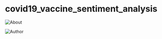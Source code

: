 # covid19_vaccine_sentiment_analysis
![About](https://www.canva.com/design/DAF1iwJNTQk/view?embed)

![Author](https://www.canva.com/design/DAF1iwJNTQk/YbA5ExcooHJq0E8dbupNtg/view?utm_content=DAF1iwJNTQk&utm_campaign=designshare&utm_medium=link&utm_source=editor)
